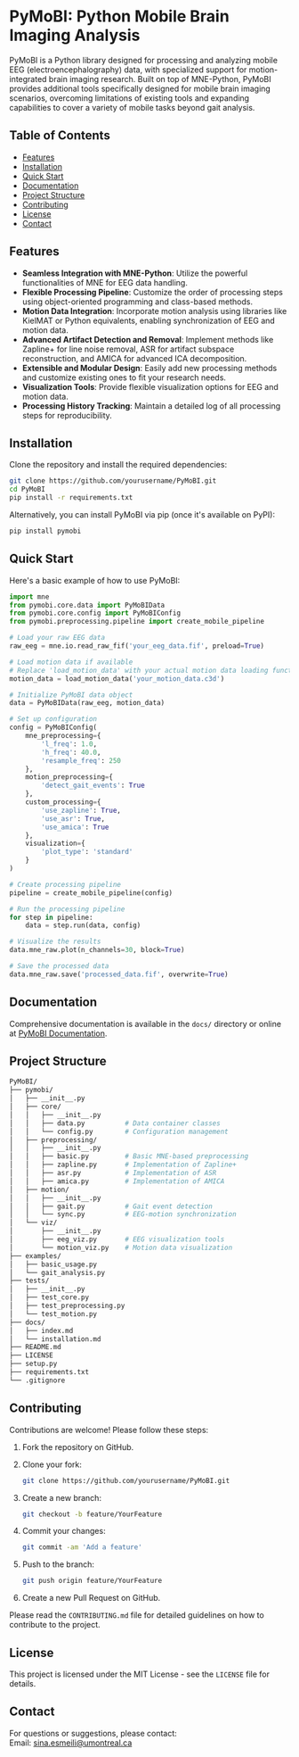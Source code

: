 # PyMoBI: Python Mobile Brain Imaging Analysis

PyMoBI is a Python library designed for processing and analyzing mobile EEG (electroencephalography) data, with specialized support for motion-integrated brain imaging research. Built on top of MNE-Python, PyMoBI provides additional tools specifically designed for mobile brain imaging scenarios, overcoming limitations of existing tools and expanding capabilities to cover a variety of mobile tasks beyond gait analysis.

## Table of Contents

- [Features](#features)
- [Installation](#installation)
- [Quick Start](#quick-start)
- [Documentation](#documentation)
- [Project Structure](#project-structure)
- [Contributing](#contributing)
- [License](#license)
- [Contact](#contact)

## Features

- **Seamless Integration with MNE-Python**: Utilize the powerful functionalities of MNE for EEG data handling.
- **Flexible Processing Pipeline**: Customize the order of processing steps using object-oriented programming and class-based methods.
- **Motion Data Integration**: Incorporate motion analysis using libraries like KielMAT or Python equivalents, enabling synchronization of EEG and motion data.
- **Advanced Artifact Detection and Removal**: Implement methods like Zapline+ for line noise removal, ASR for artifact subspace reconstruction, and AMICA for advanced ICA decomposition.
- **Extensible and Modular Design**: Easily add new processing methods and customize existing ones to fit your research needs.
- **Visualization Tools**: Provide flexible visualization options for EEG and motion data.
- **Processing History Tracking**: Maintain a detailed log of all processing steps for reproducibility.

## Installation

Clone the repository and install the required dependencies:

```bash
git clone https://github.com/yourusername/PyMoBI.git
cd PyMoBI
pip install -r requirements.txt
```

Alternatively, you can install PyMoBI via pip (once it's available on PyPI):

```bash
pip install pymobi
```

## Quick Start

Here's a basic example of how to use PyMoBI:

```python
import mne
from pymobi.core.data import PyMoBIData
from pymobi.core.config import PyMoBIConfig
from pymobi.preprocessing.pipeline import create_mobile_pipeline

# Load your raw EEG data
raw_eeg = mne.io.read_raw_fif('your_eeg_data.fif', preload=True)

# Load motion data if available
# Replace 'load_motion_data' with your actual motion data loading function
motion_data = load_motion_data('your_motion_data.c3d')  

# Initialize PyMoBI data object
data = PyMoBIData(raw_eeg, motion_data)

# Set up configuration
config = PyMoBIConfig(
    mne_preprocessing={
        'l_freq': 1.0,
        'h_freq': 40.0,
        'resample_freq': 250
    },
    motion_preprocessing={
        'detect_gait_events': True
    },
    custom_processing={
        'use_zapline': True,
        'use_asr': True,
        'use_amica': True
    },
    visualization={
        'plot_type': 'standard'
    }
)

# Create processing pipeline
pipeline = create_mobile_pipeline(config)

# Run the processing pipeline
for step in pipeline:
    data = step.run(data, config)

# Visualize the results
data.mne_raw.plot(n_channels=30, block=True)

# Save the processed data
data.mne_raw.save('processed_data.fif', overwrite=True)
```

## Documentation

Comprehensive documentation is available in the `docs/` directory or online at [PyMoBI Documentation](#).

## Project Structure

```bash
PyMoBI/
├── pymobi/
│   ├── __init__.py
│   ├── core/
│   │   ├── __init__.py
│   │   ├── data.py          # Data container classes
│   │   └── config.py        # Configuration management
│   ├── preprocessing/
│   │   ├── __init__.py
│   │   ├── basic.py         # Basic MNE-based preprocessing
│   │   ├── zapline.py       # Implementation of Zapline+
│   │   ├── asr.py           # Implementation of ASR
│   │   ├── amica.py         # Implementation of AMICA
│   ├── motion/
│   │   ├── __init__.py
│   │   ├── gait.py          # Gait event detection
│   │   └── sync.py          # EEG-motion synchronization
│   └── viz/
│       ├── __init__.py
│       ├── eeg_viz.py       # EEG visualization tools
│       └── motion_viz.py    # Motion data visualization
├── examples/
│   ├── basic_usage.py
│   └── gait_analysis.py
├── tests/
│   ├── __init__.py
│   ├── test_core.py
│   ├── test_preprocessing.py
│   └── test_motion.py
├── docs/
│   ├── index.md
│   └── installation.md
├── README.md
├── LICENSE
├── setup.py
├── requirements.txt
└── .gitignore
```

## Contributing

Contributions are welcome! Please follow these steps:

1. Fork the repository on GitHub.

2. Clone your fork:

   ```bash
   git clone https://github.com/yourusername/PyMoBI.git
   ```

3. Create a new branch:

   ```bash
   git checkout -b feature/YourFeature
   ```

4. Commit your changes:

   ```bash
   git commit -am 'Add a feature'
   ```

5. Push to the branch:

   ```bash
   git push origin feature/YourFeature
   ```

6. Create a new Pull Request on GitHub.

Please read the `CONTRIBUTING.md` file for detailed guidelines on how to contribute to the project.

## License

This project is licensed under the MIT License - see the `LICENSE` file for details.

## Contact

For questions or suggestions, please contact:\
Email: [sina.esmeili@umontreal.ca](mailto\:sina.esmeili@umontreal.ca)

